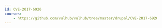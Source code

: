 ```yaml
---
id: CVE-2017-6920
courses:
    - https://github.com/vulhub/vulhub/tree/master/drupal/CVE-2017-6920
---
```


